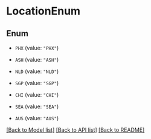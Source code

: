 # LocationEnum

## Enum


* `PHX` (value: `"PHX"`)

* `ASH` (value: `"ASH"`)

* `NLD` (value: `"NLD"`)

* `SGP` (value: `"SGP"`)

* `CHI` (value: `"CHI"`)

* `SEA` (value: `"SEA"`)

* `AUS` (value: `"AUS"`)


[[Back to Model list]](../README.md#documentation-for-models) [[Back to API list]](../README.md#documentation-for-api-endpoints) [[Back to README]](../README.md)


